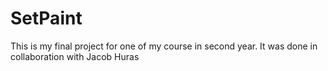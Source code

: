 # SetPaint
This is my final project for one of my course in second year. It was done in collaboration with Jacob Huras
